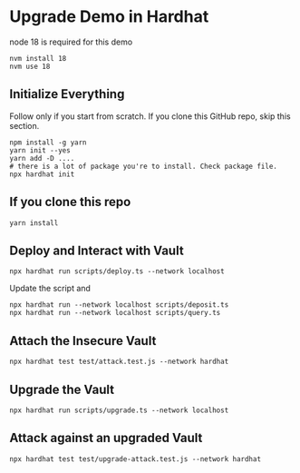 # Upgrade Demo in Hardhat

node 18 is required for this demo

```
nvm install 18
nvm use 18
```

## Initialize Everything

Follow only if you start from scratch. If you clone this GitHub repo, skip this section.

```
npm install -g yarn
yarn init --yes
yarn add -D ....
# there is a lot of package you're to install. Check package file.
npx hardhat init
```

## If you clone this repo

```
yarn install
```

## Deploy and Interact with Vault

```
npx hardhat run scripts/deploy.ts --network localhost
```

Update the script and

```
npx hardhat run --network localhost scripts/deposit.ts
npx hardhat run --network localhost scripts/query.ts
```

## Attach the Insecure Vault

```
npx hardhat test test/attack.test.js --network hardhat
```

## Upgrade the Vault

```
npx hardhat run scripts/upgrade.ts --network localhost
```

## Attack against an upgraded Vault

```
npx hardhat test test/upgrade-attack.test.js --network hardhat
```
